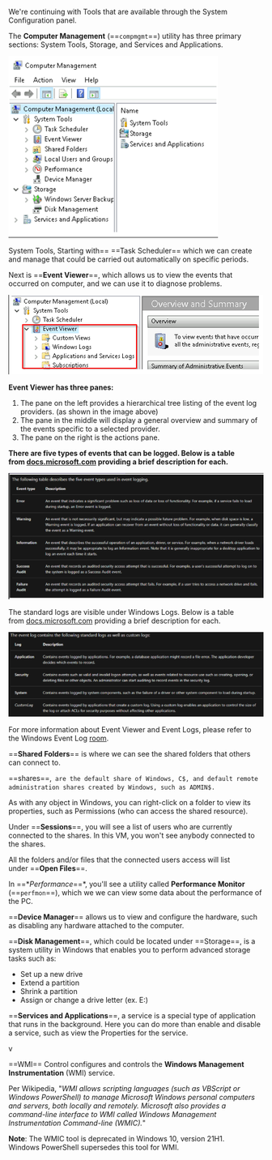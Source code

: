 We're continuing with Tools that are available through the System Configuration panel.  

The **Computer Management** (==`compmgmt`==) utility has three primary sections: System Tools, Storage, and Services and Applications.

![](../../Attachments/Pasted%20image%2020231105010307.png)


System Tools, Starting with== ==Task Scheduler== which we can create and manage that could be carried out automatically on specific periods.

Next is ==**Event Viewer**==, which allows us to view the events that occurred on computer, and we can use it to diagnose problems.

![](../../Attachments/Pasted%20image%2020231105010315.png)

**Event Viewer has three panes:**

1. The pane on the left provides a hierarchical tree listing of the event log providers. (as shown in the image above)
2. The pane in the middle will display a general overview and summary of the events specific to a selected provider.
3. The pane on the right is the actions pane.

**There are five types of events that can be logged. Below is a table from [docs.microsoft.com](https://docs.microsoft.com/en-us/windows/win32/eventlog/event-types) providing a brief description for each.**

![](../../Attachments/Pasted%20image%2020231105010323.png)

The standard logs are visible under Windows Logs. Below is a table from [docs.microsoft.com](https://docs.microsoft.com/en-us/windows/win32/eventlog/eventlog-key) providing a brief description for each.

![](../../Attachments/Pasted%20image%2020231105010332.png)

For more information about Event Viewer and Event Logs, please refer to the Windows Event Log [room](https://tryhackme.com/room/windowseventlogs).

==**Shared Folders**== is where we can see the shared folders that others can connect to.

==shares==,``` are the default share of Windows, C$, and default remote administration shares created by Windows, such as ADMIN$.```

As with any object in Windows, you can right-click on a folder to view its properties, such as Permissions (who can access the shared resource). 

Under ==**Sessions**==, you will see a list of users who are currently connected to the shares. In this VM, you won't see anybody connected to the shares.

All the folders and/or files that the connected users access will list under ==**Open Files**==.

In ==**Performance*==*, you'll see a utility called **Performance Monitor**
(==`perfmon`==), which we we can view some data about the performance of the PC.

==**Device Manager**== allows us to view and configure the hardware, such as disabling any hardware attached to the computer.
 
==**Disk Management**==, which could be located under ==Storage==, is a system utility in Windows that enables you to perform advanced storage tasks such as:
- Set up a new drive
- Extend a partition
- Shrink a partition
- Assign or change a drive letter (ex. E:)

==**Services and Applications**==, a service is a special type of application that runs in the background. Here you can do more than enable and disable a service, such as view the Properties for the service.

v

==WMI== Control configures and controls the **Windows Management Instrumentation** (WMI) service.

Per Wikipedia, "_WMI allows scripting languages (such as VBScript or Windows PowerShell) to manage Microsoft Windows personal computers and servers, both locally and remotely. Microsoft also provides a command-line interface to WMI called Windows Management Instrumentation Command-line (WMIC)._"

**Note**: The WMIC tool is deprecated in Windows 10, version 21H1. Windows PowerShell supersedes this tool for WMI.

